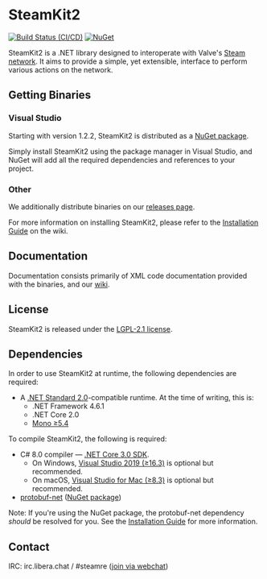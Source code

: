 # SteamKit2
[![Build Status (CI/CD)](https://github.com/SteamRE/SteamKit/workflows/CI/CD/badge.svg?branch=master&event=push)](https://github.com/SteamRE/SteamKit/actions?query=workflow%3ACI%2FCD)
[![NuGet](https://img.shields.io/nuget/v/SteamKit2.svg)](https://www.nuget.org/packages/SteamKit2/)


SteamKit2 is a .NET library designed to interoperate with Valve's [Steam network](http://store.steampowered.com/about). It aims to provide a simple, yet extensible, interface to perform various actions on the network.


## Getting Binaries


### Visual Studio

Starting with version 1.2.2, SteamKit2 is distributed as a [NuGet package](http://nuget.org/packages/steamkit2).

Simply install SteamKit2 using the package manager in Visual Studio, and NuGet will add all the required dependencies and references to your project.  
  
### Other

We additionally distribute binaries on our [releases page](https://github.com/SteamRE/SteamKit/releases).

For more information on installing SteamKit2, please refer to the [Installation Guide](https://github.com/SteamRE/SteamKit/wiki/Installation) on the wiki.


## Documentation

Documentation consists primarily of XML code documentation provided with the binaries, and our [wiki](https://github.com/SteamRE/SteamKit/wiki).


## License

SteamKit2 is released under the [LGPL-2.1 license](http://www.tldrlegal.com/license/gnu-lesser-general-public-license-v2.1-%28lgpl-2.1%29).


## Dependencies

In order to use SteamKit2 at runtime, the following dependencies are required:

  - A [.NET Standard 2.0](https://github.com/dotnet/standard/blob/master/docs/versions.md)-compatible runtime. At the time of writing, this is:
      - .NET Framework 4.6.1
      - .NET Core 2.0
      - [Mono ≥5.4](http://mono-project.com)

To compile SteamKit2, the following is required:

  - C# 8.0 compiler &mdash; [.NET Core 3.0 SDK](https://dot.net/).
      - On Windows, [Visual Studio 2019 (≥16.3)](https://www.visualstudio.com/vs/whatsnew/) is optional but recommended.
      - On macOS, [Visual Studio for Mac (≥8.3)](https://www.visualstudio.com/vs/visual-studio-mac/) is optional but recommended.
  - [protobuf-net](http://code.google.com/p/protobuf-net/) ([NuGet package](http://nuget.org/packages/protobuf-net))

Note: If you're using the NuGet package, the protobuf-net dependency _should_ be resolved for you. See the [Installation Guide](https://github.com/SteamRE/SteamKit/wiki/Installation) for more information.


## Contact

IRC: irc.libera.chat / #steamre ([join via webchat](https://kiwiirc.com/nextclient/irc.libera.chat/steamre))

